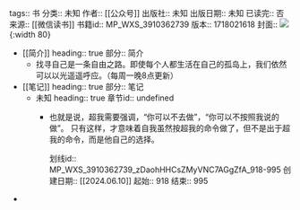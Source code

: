 tags:: 书
分类:: 未知
作者:: [[公众号]]
出版社:: 未知
出版日期:: 未知
已读完:: 否
来源:: [[微信读书]]
书籍id:: MP_WXS_3910362739
版本:: 1718021618
封面:: ![](http://wx.qlogo.cn/mmhead/Q3auHgzwzM4icoibBPppWkMrbLG1lB8KhWHaiaiabBib87BTTdVQC8Cyacg/0){:width 80}

- [[简介]]
  heading:: true
  部分:: 简介
	- 找寻自己是一条自由之路。即使每个人都生活在自己的孤岛上，我们依然可以以光遥遥呼应。（每周一晚8点更新）
- [[笔记]]
  heading:: true
  部分:: 笔记
	- 未知
	  heading:: true
	  章节id:: undefined
		- 也就是说，超我需要强调，“你可以不去做”，“你可以不按照我说的做”。
		  只有这样，才意味着自我虽然按超我的命令做了，但不是出于超我的命令，而是他自己的选择。
		  
		  划线id:: MP_WXS_3910362739_zDaohHHCsZMyVNC7AGgZfA_918-995
		  创建日期:: [[2024.06.10]]
		  起始:: 918
		  结束:: 995
-